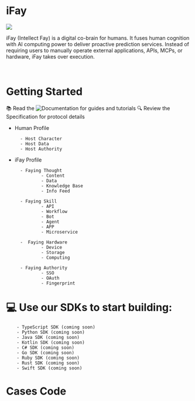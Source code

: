 # iFay

![](https://github.com/user-attachments/assets/6e5f7949-44c0-46d6-bc62-38df4566e9e6)

iFay (Intellect Fay) is a digital co-brain for humans. It fuses human cognition with AI computing power to deliver proactive prediction services. Instead of requiring users to manually operate external applications, APIs, MCPs, or hardware, iFay takes over execution. 

<br>

# Getting Started
📚 Read the ![Documentation](https://github.com/jahguo/iFay/wiki) for guides and tutorials
🔍 Review the Specification for protocol details
- Human Profile
  
        - Host Character
        - Host Data
        - Host Authority


- iFay Profile
  
        - Faying Thought
                - Content
                - Data
                - Knowledge Base
                - Info Feed

        - Faying Skill
                - API
                - Workflow
                - Bot
                - Agent
                - APP
                - Microservice
        
        -  Faying Hardware
                - Device
                - Storage
                - Computing

        - Faying Authority
                - SSO
                - OAuth
                - Fingerprint



# 💻 Use our SDKs to start building:

        - TypeScript SDK (coming soon)
        - Python SDK (coming soon)
        - Java SDK (coming soon)
        - Kotlin SDK (coming soon)
        - C# SDK (coming soon)
        - Go SDK (coming soon)
        - Ruby SDK (coming soon)
        - Rust SDK (coming soon)
        - Swift SDK (coming soon)

# Cases Code

